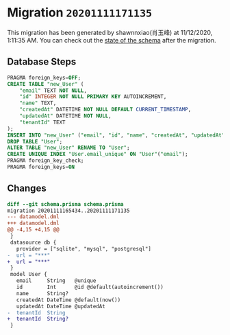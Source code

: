 # Migration `20201111171135`

This migration has been generated by shawnnxiao(肖玉峰) at 11/12/2020, 1:11:35 AM.
You can check out the [state of the schema](./schema.prisma) after the migration.

## Database Steps

```sql
PRAGMA foreign_keys=OFF;
CREATE TABLE "new_User" (
    "email" TEXT NOT NULL,
    "id" INTEGER NOT NULL PRIMARY KEY AUTOINCREMENT,
    "name" TEXT,
    "createdAt" DATETIME NOT NULL DEFAULT CURRENT_TIMESTAMP,
    "updatedAt" DATETIME NOT NULL,
    "tenantId" TEXT
);
INSERT INTO "new_User" ("email", "id", "name", "createdAt", "updatedAt", "tenantId") SELECT "email", "id", "name", "createdAt", "updatedAt", "tenantId" FROM "User";
DROP TABLE "User";
ALTER TABLE "new_User" RENAME TO "User";
CREATE UNIQUE INDEX "User.email_unique" ON "User"("email");
PRAGMA foreign_key_check;
PRAGMA foreign_keys=ON
```

## Changes

```diff
diff --git schema.prisma schema.prisma
migration 20201111165434..20201111171135
--- datamodel.dml
+++ datamodel.dml
@@ -4,15 +4,15 @@
 }
 datasource db {
   provider = ["sqlite", "mysql", "postgresql"]
-  url = "***"
+  url = "***"
 }
 model User {
   email     String   @unique
   id        Int      @id @default(autoincrement())
   name      String?
   createdAt DateTime @default(now())
   updatedAt DateTime @updatedAt
-  tenantId  String
+  tenantId  String?
 }
```


